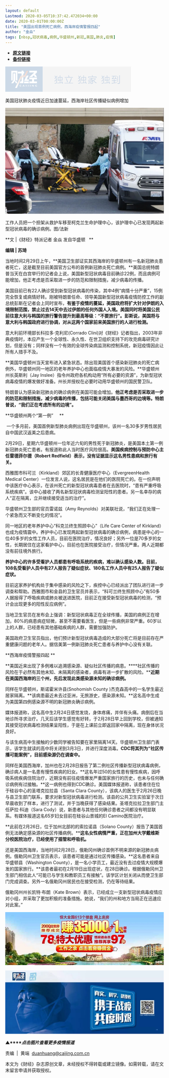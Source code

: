```yaml
---
layout: default
Lastmod: 2020-03-05T10:37:42.472034+00:00
date: 2020-03-01T00:00:00Z
title: "美国出现首例死亡病例，西海岸疫情警报四起"
author: "金焱"
tags: [nbsp,冠状病毒,病例,华盛顿州,新冠,美国,肺炎,疫情]
---
```


* [**原文链接**](https://mp.weixin.qq.com/s/a82EgcxOhXq7FmPKYTj2hw)
* [**备份链接**](http://archive.today/WeJXe)


![](/images/post/77e6cfb5c7ef66e00d9bd04f74961594.jpg)

美国冠状肺炎疫情近日加速蔓延，西海岸社区传播疑似病例增加

![](/images/post/a48822717ee9999eb0a8c01943378b52.jpg)  

工作人员把一个担架从救护车移至柯克兰生命护理中心，该护理中心已发现两起新型冠状病毒的确诊病例。图/法新

**文 |《财经》特派记者 金焱 发自华盛顿   **

**编辑 | 苏琦**

当地时间2月29日上午，**美国卫生部证实其西海岸的华盛顿州有一名新冠肺炎患者死亡，这是截至目前美国官方公布的首例新冠肺炎死亡病例。**美国总统特朗普当天在白宫举行的记者会上说，美国新型冠状病毒目前确诊22例，而且病例可能增加，他正考虑是否采取进一步的防范和限制措施，减少病毒的传播。

美国目前已有22人确诊受到新型冠状病毒的传染，其中4例“病情十分严重”，15例完全恢复或病情好转。刚被特朗普任命、领导美国新型冠状病毒疫情防控工作的副总统彭斯在记者会上同时宣布，**有鉴于疫情的蔓延，美国政府将扩大针对伊朗的入境限制范围，禁止过去14天中去过伊朗的任何外国人入境。美国同时将美国公民前往意大利与韩国的旅行警告提升到最高等级：“不要旅行”。彭斯说，美国将与意大利与韩国政府进行协调，对从这两个国家前来美国旅行的人进行检测。**

意大利前环境部长科拉多·克利尼(Corrado Clini)对《财经》记者指出，2003年非典疫情时，本应产生一个全球性、永久性、在世卫组织支持下的攻克病毒研究计划，但是没有；同样没有一个有效的全球传染病监测和控制系统，新冠疫情因此让所有人措手不及。

**美国华盛顿州当天宣布进入紧急状态。除出现美国首个感染新冠肺炎的死亡病例外，华盛顿州同一地区的老年养护中心也面临疫情大暴发的风险。**华盛顿州州长英斯利（Jay Inslee）指令州政府各机构动用“所有必要的资源”，为新型冠状病毒疫情的爆发做好准备。州长并授权在必要时动用华盛顿州的国民警卫队。

特朗普认为感染新冠肺炎的确诊病例在美国可能会增加。**他正考虑是否采取进一步的防范和限制措施，减少病毒的传播，包括可能关闭美国与墨西哥的边境等。特朗普说，“我们正在考虑所有的边境”。**

**华盛顿州两个“第一例”     **

 一个多月前，美国首例新型肺炎病例出现在华盛顿州，该州一名30多岁男性居民自中国武汉返美之后患病。

2月29日，星期六华盛顿州一位年近六旬的男性死于新冠肺炎，是美国本土第一例新冠肺炎死亡患者。有报道称此人当时医疗风险很高。**美国疾病控制与预防中心主任雷德菲尔德（Robert Redfield）表示，没有证据显示这名男性患病和旅行有关。**

西雅图市科可兰（Kirkland）郊区的长青健康医疗中心（EvergreenHealth Medical Center）一位发言人说，这名居民是在他们的医院死亡的。在一份声明中该医疗中心表示，在该州死亡的新型冠状病毒患者在去医院时，“患有严重呼吸系统疾病”。该中心接收了两名新型冠状病毒检测呈阳性的患者。另一名幸存的病人“正在隔离，立并继续接受适当的治疗”。

华盛顿州卫生部的官员雷诺兹（Amy Reynolds）对美联社说，“我们正在处理一个紧急而又不断变化的情况”。

同一地区的老年养护中心“科克兰终生照顾中心”（Life Care Center of Kirkland）也成为疫情震中。养护中心已发现两起新型冠状病毒的确诊病例，病患是中心的一位40多岁的女性工作人员，目前在医院治疗，情况良好；另外一位是70多岁的女性，长期居住在这家看护中心，目前也在医院接受治疗，但情况严重。两人近期都没有前往境外旅行。

**养护中心的许多受看护人员都患有呼吸系统的疾病，难以确认感染人数。目前，108名受看护人员中有27人报告了疑似症状、180名工作人员中有25人报告了疑似症状。**

目前这家养护机构处于集中感染的风险之下，疾控中心已经派出了团队进行进一步调查和帮助。西雅图市和金县的卫生官员并表示，“科可兰终生照顾中心”有50多人据报得了呼吸疾病或肺炎被送进医院，目前正在接受新型冠状病毒的检测，“预计会出现更多的阳性反应病例”。

当地卫生官员在发布会上强调：新型冠状病毒正在全球传播，美国的病例正在增加，80%的病患病症轻微，甚至不需要看医生，但是一些病例非常严重。60岁以上的人群，已经患有其他基础疾病的人群，需要加强防护。

美国政府卫生官员指出，他们预计新型冠状病毒造成的大部分死亡将是目前存在严重健康问题的老年人。据信美第一例新冠肺炎死亡患者与养护中心没有关联。

**西海岸疫情警报四起 **

**美国近来出现了多例难以追溯感染源、疑似社区传播的病患。****社区传播的风险在于必然有其他未知、未隔离的感染者，病毒有进一步扩散的风险。****近期在美国西海岸的三个州，先后发现此类感染源未知的确诊病例。**

同样在华盛顿州，斯诺霍米许县(Snohomish County )杰克森高中的一名学生最近居家隔离。**该病患最近未去过亚洲，无旅游史，感染源未知。**这名高中生成为美国第四例感染源不明的新冠肺炎确诊病例。

媒体报道称，这名高中生2月24日感觉发烧，身体疼痛，并伴有头痛。病倒后在当地诊所寻求治疗。几天后该学生感觉有好转，于2月28日早上回到学校，但被通知其接受冠状病毒检测结果呈阳性，于是在上课前立即返回家中隔离，现在身体状况良好。

与该生病高中生接触的少数同学被告知要在家里隔离14天。华盛顿州卫生部门表示，该学生就读的高中将关闭到3月3日，并进行深度消毒。**CDC将其列为“社区传播可能案例”，目前感染源仍在调查中。**

同样在美国西海岸，加州也在2月28日报告了第二例社区传播新型冠状病毒病例，确诊病人是一名患有慢性疾病的妇女。**这名年过50的女性患有慢性疾病，因呼吸系统疾病住院治疗，近期没有前往疫情爆发严重国家旅行的历史，也未与任何确诊病例有过接触。**这一病例也得到CDC确诊。美国媒体报道称，该患者住在位于硅谷中心的圣塔克拉拉县（Santa Clara County），该病人的医生于2月26日晚与县卫生部门联系，要求对新型冠状病毒进行检测。该县的公共卫生实验室于次日早晨收到了样本，进行了测试，并于当晚获得了感染结果。圣塔克拉拉卫生部门主任萨拉·科迪（Sara Cody）说，新患者与其他任何确诊患者之间都没有明显联系。有媒体报道这名65岁妇女目前在硅谷山景城的El Camino医院治疗。

**此前在2月26日，位于加州北部的的索拉诺县（Solano County）报告了美国首例无法确定感染源的社区传播病例。****这名女性病情严重，正在加州大学戴维斯分校医院治疗，已经使用了插管和呼吸机。**

还是美国西海岸，当地时间2月28日，俄勒冈州确诊首例不明来源的新冠肺炎病例。俄勒冈州卫生官员表示，该患者可能是通过社区传播感染。**这名患者来自华盛顿县（Washington County），是一名小学员工，最近没有去过疫情大规模爆发的国家旅行。**该患者最初在2月19日出现症状，在28日确诊。根据俄勒冈州卫生部门相信此人“可能已与学生和教职员工有接触”。该学区计划关闭从而使卫生部门完成调查。另外一名俄勒冈州居民也在接受检测，仍在等待结果。

俄勒冈州州长凯特·布朗（Kate Brown）表示，已经成立一支新型冠状病毒疫情应对小组，并采取了更加积极的准备措施。她说，“我们的州和地方当局正在迅速应对此案。”

[![](/images/post/05b9d215bd3eff7d74296a5f605cafa4.jpg)](https://appd.evergrande.com/makePost_pro/index.html#/page?jsUrl=hftzxj0228&channel=9173)

[![](/images/post/4d24a5670c9a87791ea8b757d030c0d3.jpg)](https://mp.weixin.qq.com/mp/homepage?__biz=MjM5NDU5NTM4MQ==&hid=29&sn=21c0f34c737748fe3b2c372bb40ae622)

**▲****_点击图片查看更多疫情报道_**

  

  

责编  |  黄端  duanhuang@caijing.com.cn

本文为《财经》杂志原创文章，未经授权不得转载或建立镜像。如需转载，请在文末留言申请并获取授权。

